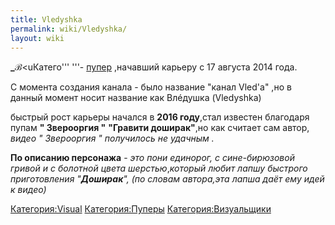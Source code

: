 ```yaml
---
title: Vledyshka
permalink: wiki/Vledyshka/
layout: wiki
---
```


**\_ℬ**\<uКатего''' '''</u>- [пупер](Пуперы "wikilink") ,начавший
карьеру с 17 августа 2014 года.

С момента создания канала - было название "канал Vled'a" ,но в данный
момент носит название как Влéдушка (Vledyshka)

быстрый рост карьеры начался в **2016 году**,стал известен благодаря
пупам **" Зверооргия "** **"Гравити доширак"**,но как считает сам автор,
*видео " Зверооргия " получилось не удачным .*

**По описанию персонажа** - *это пони единорог, с сине-бирюзовой гривой
и с болотной цвета шерстью*,*который любит лапшу быстрого приготовления
"**Доширак**", (по словам автора,эта лапша даёт ему идей к видео)*

[Категория:Visual](Категория:Visual "wikilink")
[Категория:Пуперы](Категория:Пуперы "wikilink")
[Категория:Визуальщики](Категория:Визуальщики "wikilink")

